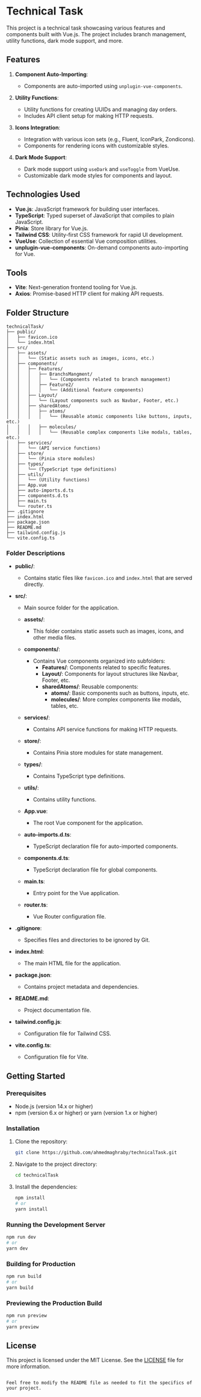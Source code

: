 # Technical Task

This project is a technical task showcasing various features and components built with Vue.js. The project includes branch management, utility functions, dark mode support, and more.

## Features

1. **Component Auto-Importing**:

   - Components are auto-imported using `unplugin-vue-components`.

2. **Utility Functions**:

   - Utility functions for creating UUIDs and managing day orders.
   - Includes API client setup for making HTTP requests.

3. **Icons Integration**:

   - Integration with various icon sets (e.g., Fluent, IconPark, Zondicons).
   - Components for rendering icons with customizable styles.

4. **Dark Mode Support**:
   - Dark mode support using `useDark` and `useToggle` from VueUse.
   - Customizable dark mode styles for components and layout.

## Technologies Used

- **Vue.js**: JavaScript framework for building user interfaces.
- **TypeScript**: Typed superset of JavaScript that compiles to plain JavaScript.
- **Pinia**: Store library for Vue.js.
- **Tailwind CSS**: Utility-first CSS framework for rapid UI development.
- **VueUse**: Collection of essential Vue composition utilities.
- **unplugin-vue-components**: On-demand components auto-importing for Vue.

## Tools

- **Vite**: Next-generation frontend tooling for Vue.js.
- **Axios**: Promise-based HTTP client for making API requests.

## Folder Structure

```
technicalTask/
├── public/
│   ├── favicon.ico
│   └── index.html
├── src/
│   ├── assets/
│   │   └── (Static assets such as images, icons, etc.)
│   ├── components/
│   │   ├── Features/
│   │   │   ├── BranchsMangment/
│   │   │   │   └── (Components related to branch management)
│   │   │   ├── Feature2/
│   │   │   │   └── (Additional feature components)
│   │   ├── Layout/
│   │   │   └── (Layout components such as Navbar, Footer, etc.)
│   │   ├── sharedAtoms/
│   │   │   ├── atoms/
│   │   │   │   └── (Reusable atomic components like buttons, inputs, etc.)
│   │   │   ├── molecules/
│   │   │   │   └── (Reusable complex components like modals, tables, etc.)
│   ├── services/
│   │   └── (API service functions)
│   ├── store/
│   │   └── (Pinia store modules)
│   ├── types/
│   │   └── (TypeScript type definitions)
│   ├── utils/
│   │   └── (Utility functions)
│   ├── App.vue
│   ├── auto-imports.d.ts
│   ├── components.d.ts
│   ├── main.ts
│   └── router.ts
├── .gitignore
├── index.html
├── package.json
├── README.md
├── tailwind.config.js
└── vite.config.ts
```

### Folder Descriptions

- **public/**:

  - Contains static files like `favicon.ico` and `index.html` that are served directly.

- **src/**:

  - Main source folder for the application.

  - **assets/**:

    - This folder contains static assets such as images, icons, and other media files.

  - **components/**:

    - Contains Vue components organized into subfolders:
      - **Features/**: Components related to specific features.
      - **Layout/**: Components for layout structures like Navbar, Footer, etc.
      - **sharedAtoms/**: Reusable components:
        - **atoms/**: Basic components such as buttons, inputs, etc.
        - **molecules/**: More complex components like modals, tables, etc.

  - **services/**:

    - Contains API service functions for making HTTP requests.

  - **store/**:

    - Contains Pinia store modules for state management.

  - **types/**:

    - Contains TypeScript type definitions.

  - **utils/**:

    - Contains utility functions.

  - **App.vue**:

    - The root Vue component for the application.

  - **auto-imports.d.ts**:

    - TypeScript declaration file for auto-imported components.

  - **components.d.ts**:

    - TypeScript declaration file for global components.

  - **main.ts**:

    - Entry point for the Vue application.

  - **router.ts**:
    - Vue Router configuration file.

- **.gitignore**:

  - Specifies files and directories to be ignored by Git.

- **index.html**:

  - The main HTML file for the application.

- **package.json**:

  - Contains project metadata and dependencies.

- **README.md**:

  - Project documentation file.

- **tailwind.config.js**:

  - Configuration file for Tailwind CSS.

- **vite.config.ts**:
  - Configuration file for Vite.

## Getting Started

### Prerequisites

- Node.js (version 14.x or higher)
- npm (version 6.x or higher) or yarn (version 1.x or higher)

### Installation

1. Clone the repository:
   ```bash
   git clone https://github.com/ahmedmaghraby/technicalTask.git
   ```
2. Navigate to the project directory:
   ```bash
   cd technicalTask
   ```
3. Install the dependencies:
   ```bash
   npm install
   # or
   yarn install
   ```

### Running the Development Server

```bash
npm run dev
# or
yarn dev
```

### Building for Production

```bash
npm run build
# or
yarn build
```

### Previewing the Production Build

```bash
npm run preview
# or
yarn preview
```

## License

This project is licensed under the MIT License. See the [LICENSE](LICENSE) file for more information.

```

Feel free to modify the README file as needed to fit the specifics of your project.
```
